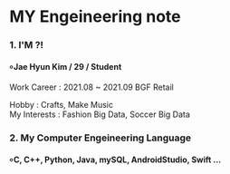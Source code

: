 # MY Engeineering note
#### 
### 1. I'M ?!
#### ৹ Jae Hyun Kim / 29 / Student

   Work Career : 2021.08 ~ 2021.09 BGF Retail 
   
   Hobby : Crafts, Make Music   
   My Interests : Fashion Big Data, Soccer Big Data   
####  
### 2. My Computer Engeineering Language 
#### ৹ C, C++, Python, Java, mySQL, AndroidStudio, Swift ...

####
####
